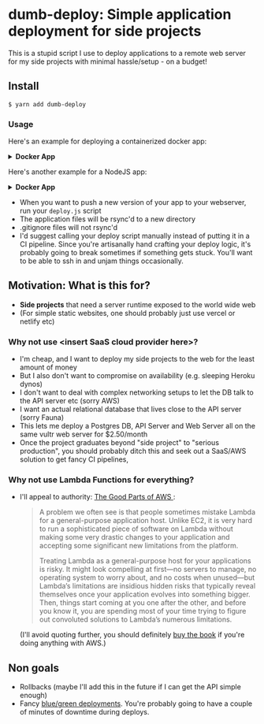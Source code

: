 # dumb-deploy: Simple application deployment for side projects

This is a stupid script I use to deploy applications to a remote web server for my side projects with minimal hassle/setup - on a budget!

## Install

```
$ yarn add dumb-deploy
```

### Usage

Here's an example for deploying a containerized docker app:

<details><summary><b>Docker App</b></summary>
<p>

```js
const deploy = require("dumb-deploy");

/**
 * downCmd should kill any previous instances of the app.
 * Be agressive. We don't provide any context to the previous deployment.
 * Be careful not to kill other applications running on the server.
 * (Don't worry about cleaning up the directory, we'll do that for you.)
 */
async function downCmd() {
  return `docker ps -a --filter="name=nginx" --format "{{.ID}}" | xargs -I{} docker rm --force "{}"`;
}

/**
 * Start the application. Process should not run in the foreground.
 */
async function upCmd({ deployPath }) {
  // https://docs.docker.com/compose/production/#deploying-changes
  return `cd ${deployPath} && docker-compose up --no-deps -d nginx`;
}

async function main() {
  await deploy({
    // Specify a directory-friendly name for this app
    appName: "nginx",
    // Path to the root of your app
    appDir: path.join(__dirname, ".."),
    downCmd,
    upCmd,
    // user/host of the webserver
    user: "mark",
    host: "1.2.3.4",
    // Where should we deploy applications to on the host?
    prodRoot: "/home/mark/prod",
    // Path to an SSH key that we can SSH into the server with
    sshId: "/Users/mark/.ssh/deploy",
  });
}

main();
```

</p>
</details>

Here's another example for a NodeJS app:

<details><summary><b>Docker App</b></summary>
<p>

`deploy/deploy.js`:

```js
const deploy = require("dumb-deploy");
const path = require("path");

async function downCmd({ deployPath }) {
  return path.join(deployPath, "deploy", "down.sh");
}

async function upCmd({ deployPath }) {
  return path.join(deployPath, "deploy", "up.sh");
}

async function main() {
  await deploy({
    // Specify a directory-friendly name for this app
    appName: "api_server",
    // Path to the root of your app
    appDir: path.join(__dirname, ".."),
    downCmd,
    upCmd,
    // user/host of the webserver
    user: "mark",
    host: "1.2.3.4",
    // Where should we deploy applications to on the host?
    prodRoot: "/home/mark/prod",
    // Path to an SSH key that we can SSH into the server with
    sshId: "/Users/mark/.ssh/deploy",
  });
}

main();
```

`deploy/down.sh`:

```bash
#!/bin/bash
set -euo pipefail

# https://stackoverflow.com/a/246128/4396258
DIR="$( cd "$( dirname "${BASH_SOURCE[0]}" )" >/dev/null 2>&1 && pwd )"
ROOT="${DIR}/.."

# Brutally clean up all old instances of the app running under forever. Life's too short for gracefulness.
# (Make sure to grep filter for our app specifcially tho, to avoid killing other apps running on this server)
ps aux | grep forever | grep build/index.js | awk '{print $2}' | xargs -I{} kill -9 {} || true
lsof -i :44525 | grep node | awk '{print $2}' | xargs -I{} kill -9 {} || true
```

`deploy/up.sh`:

```bash
#!/bin/bash
set -euo pipefail

# https://stackoverflow.com/a/246128/4396258
DIR="$( cd "$( dirname "${BASH_SOURCE[0]}" )" >/dev/null 2>&1 && pwd )"
ROOT="${DIR}/.."

# run commands from the deploy dir root
pushd "${ROOT}"

make build
NODE_ENV=production yarn start
```

</p>
</details>

- When you want to push a new version of your app to your webserver, run your `deploy.js` script
- The application files will be rsync'd to a new directory
- .gitignore files will not rsync'd
- I'd suggest calling your deploy script manually instead of putting it in a CI pipeline. Since you're artisanally hand crafting your deploy logic, it's probably going to break sometimes if something gets stuck. You'll want to be able to ssh in and unjam things occasionally.

## Motivation: What is this for?

- **Side projects** that need a server runtime exposed to the world wide web
- (For simple static websites, one should probably just use vercel or netlify etc)

### Why not use \<insert SaaS cloud provider here>?

- I'm cheap, and I want to deploy my side projects to the web for the least amount of money
- But I also don't want to compromise on availability (e.g. sleeping Heroku dynos)
- I don't want to deal with complex networking setups to let the DB talk to the API server etc (sorry AWS)
- I want an actual relational database that lives close to the API server (sorry Fauna)
- This lets me deploy a Postgres DB, API Server and Web Server all on the same vultr web server for \$2.50/month
- Once the project graduates beyond "side project" to "serious production", you should probably ditch this and seek out a SaaS/AWS solution to get fancy CI pipelines,

### Why not use Lambda Functions for everything?

- I'll appeal to authority: [The Good Parts of AWS
  ](https://www.goodreads.com/book/show/49966180-the-good-parts-of-aws):

  > A problem we often see is that people
  > sometimes mistake Lambda for a general-purpose
  > application host. Unlike EC2, it is very hard to run a
  > sophisticated piece of software on Lambda without
  > making some very drastic changes to your application and
  > accepting some significant new limitations from the
  > platform.
  >
  > Treating Lambda as a general-purpose host for your
  > applications is risky. It might look compelling at first—no
  > servers to manage, no operating system to worry about,
  > and no costs when unused—but Lambda’s limitations are
  > insidious hidden risks that typically reveal themselves
  > once your application evolves into something bigger.
  > Then, things start coming at you one after the other, and
  > before you know it, you are spending most of your time
  > trying to figure out convoluted solutions to Lambda’s
  > numerous limitations.

  (I'll avoid quoting further, you should definitely [buy the book](https://gumroad.com/l/aws-good-parts) if you're doing anything with AWS.)

## Non goals

- Rollbacks (maybe I'll add this in the future if I can get the API simple enough)
- Fancy [blue/green deployments](https://martinfowler.com/bliki/BlueGreenDeployment.html). You're probably going to have a couple of minutes of downtime during deploys.
